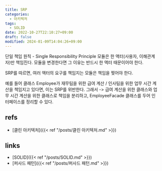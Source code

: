 ```yaml
---
title: SRP
categories:
  - 아키텍처
tags:
  - SOLID
date: 2022-10-27T22:10:27+09:00
draft: false
modified: 2024-01-09T14:04:26+09:00
---
```

단일 책임 원칙 - Single Responsibility Principle
모듈은 한 액터(사용자, 이해관계자)만 책임진다. 모듈을 변경한다면 그 이유는 반드시 한 액터 때문이어야 한다.

SRP를 따르면, 여러 액터의 요구를 책임지는 모듈은 책임을 찢어야 한다. 

예를 들어 클래스 Employee가 재무팀을 위한 급여 계산 / 인사팀을 위한 업무 시간 계산을 책임지고 있다면, 이는 SRP를 위반한다. 
그래서 -> 급여 계산을 위한 클래스와 업무 시간 계산을 위한 클래스로 책임을 분리하고, EmployeeFacade 클래스를 두어 인터페이스를 정리할 수 있다.


## refs
- [클린 아키텍처]({{< ref "/posts/클린 아키텍처.md" >}})


## links
- [SOLID]({{< ref "/posts/SOLID.md" >}})
- [퍼사드 패턴]({{< ref "/posts/퍼사드 패턴.md" >}})
